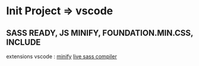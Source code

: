 # Init Project => vscode
## SASS READY, JS MINIFY, FOUNDATION.MIN.CSS, INCLUDE

extensions vscode :
[minify](https://marketplace.visualstudio.com/items?itemName=HookyQR.minify)
[live sass compiler](https://marketplace.visualstudio.com/items?itemName=ritwickdey.live-sass)